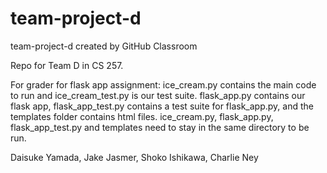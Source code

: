 # team-project-d
team-project-d created by GitHub Classroom

Repo for Team D in CS 257. 

For grader for flask app assignment:
ice_cream.py contains the main code to run and ice_cream_test.py is our test suite.
flask_app.py contains our flask app, flask_app_test.py contains a test suite for flask_app.py,
and the templates folder contains html files. ice_cream.py, flask_app.py, flask_app_test.py and 
templates need to stay in the same directory to be run. 

Daisuke Yamada, Jake Jasmer, Shoko Ishikawa, Charlie Ney

